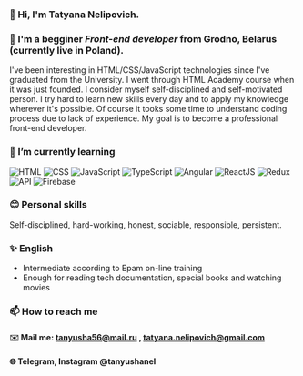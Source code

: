 ### 👋 Hi, I'm **Tatyana Nelipovich**.
### 👀 I'm a begginer *Front-end developer* from Grodno, Belarus (currently live in Poland).
I've been interesting in HTML/CSS/JavaScript technologies since I've graduated from the University. I went through HTML Academy course when it was just founded. I consider myself self-disciplined and self-motivated person. I try hard to learn new skills every day and to apply my knowledge wherever it's possible. Of course it tooks some time to understand coding process due to lack of experience. My goal is to become a professional front-end developer.
### 🌱 I’m currently learning 
![HTML](https://img.shields.io/badge/-HTML-090909?style=for-the-badge&logo=html5)
![CSS](https://img.shields.io/badge/-CSS-090909?style=for-the-badge&logo=css3)
![JavaScript](https://img.shields.io/badge/-JavaScript-090909?style=for-the-badge&logo=JavaScript)
![TypeScript](https://img.shields.io/badge/-TypeScript-090909?style=for-the-badge&logo=TypeScript)
![Angular](https://img.shields.io/badge/-Angular-090909?style=for-the-badge&logo=Angular)
![ReactJS](https://img.shields.io/badge/-ReactJs-090909?style=for-the-badge&logo=React)
![Redux](https://img.shields.io/badge/-Redux-090909?style=for-the-badge&logo=Redux)
![API](https://img.shields.io/badge/-REST&#032;API-090909?style=for-the-badge)
![Firebase](https://img.shields.io/badge/-Firebase-090909?style=for-the-badge&logo=Firebase)

### 😊 Personal skills

Self-disciplined, hard-working, honest, sociable, responsible, persistent.

### ✨ English 
 
* Intermediate according to Epam on-line training
* Enough for reading tech documentation, special books and watching movies 

### 📫 How to reach me 
   #### ✉️ Mail me: tanyusha56@mail.ru , tatyana.nelipovich@gmail.com
   #### 🌐 Telegram, Instagram @tanyushanel



<!---
tanyushanel/tanyushanel is a ✨ special ✨ repository because its `README.md` (this file) appears on your GitHub profile.
You can click the Preview link to take a look at your changes.
--->



